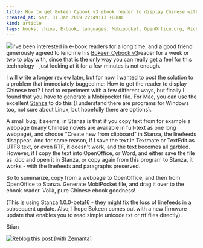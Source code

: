 ```yaml
---
title: How to get Bokeen Cybook v3 ebook reader to display Chinese with Stanza
created_at: Sat, 31 Jan 2009 22:49:13 +0000
kind: article
tags: books, china, E-book, languages, Mobipocket, OpenOffice.org, Rich Text Format, tech, TextEdit
---
```


![](http://blog-tribugourmande.com/dotclear2/public/Cybook-in-hand.jpg)I've
been interested in e-book readers for a long time, and a good friend
generously agreed to lend me his [Bokeen Cybook
v3](http://www.bookeen.com/overview/ebook-overview.aspx)reader for a
week or two to play with, since that is the only way you can really get
a feel for this technology - just looking at it for a few minutes is not
enough.

I will write a longer review later, but for now I wanted to post the
solution to a problem that immediately bugged me: How to get the reader
to display Chinese text? I had to experiment with a few different ways,
but finally I found that you have to generate a Mobipocket file. For
Mac, you can use the excellent [Stanza](http://www.lexcycle.com/) to do
this (I understand there are programs for Windows too, not sure about
Linux, but hopefully there are options).

A small bug, it seems, in Stanza is that if you copy text from for
example a webpage (many Chinese novels are available in full-text as one
long webpage), and choose "Create new from clipboard" in Stanza, the
linefeeds disappear. And for some reason, if I save the text in Textmate
or TextEdit as UTF8 text, or even RTF, it doesn't work, and the text
becomes all garbled. However, if I copy the text into OpenOffice, or
Word, and either save the file as .doc and open it in Stanza, or copy
again from this program to Stanza, it works - with the linefeeds and
paragraphs preserved.

So to summarize, copy from a webpage to OpenOffice, and then from
OpenOffice to Stanza. Generate MobiPocket file, and drag it over to the
ebook reader. Voilà, pure Chinese ebook goodness!

(This is using Stanza 1.0.0-beta16 - they might fix the loss of
linefeeds in a subsequent update. Also, I hope Bokeen comes out with a
new firmware update that enables you to read simple unicode txt or rtf
files directly).

Stian

[![Reblog this post [with
Zemanta]](http://img.zemanta.com/reblog_e.png?x-id=b61853d1-0f4c-4350-b564-06795476939b)](http://reblog.zemanta.com/zemified/b61853d1-0f4c-4350-b564-06795476939b/ "Zemified by Zemanta")
